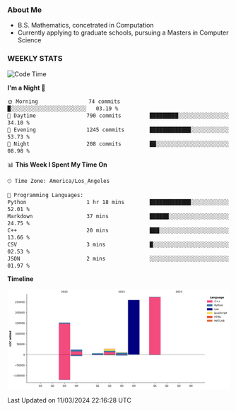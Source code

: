 ### About Me

- B.S. Mathematics, concetrated in Computation
- Currently applying to graduate schools, pursuing a Masters in Computer Science


### WEEKLY STATS
<!--START_SECTION:waka-->
![Code Time](http://img.shields.io/badge/Code%20Time-52%20hrs%2032%20mins-blue)

**I'm a Night 🦉** 

```text
🌞 Morning                74 commits          █░░░░░░░░░░░░░░░░░░░░░░░░   03.19 % 
🌆 Daytime                790 commits         █████████░░░░░░░░░░░░░░░░   34.10 % 
🌃 Evening                1245 commits        █████████████░░░░░░░░░░░░   53.73 % 
🌙 Night                  208 commits         ██░░░░░░░░░░░░░░░░░░░░░░░   08.98 % 
```


📊 **This Week I Spent My Time On** 

```text
🕑︎ Time Zone: America/Los_Angeles

💬 Programming Languages: 
Python                   1 hr 18 mins        █████████████░░░░░░░░░░░░   52.01 % 
Markdown                 37 mins             ██████░░░░░░░░░░░░░░░░░░░   24.75 % 
C++                      20 mins             ███░░░░░░░░░░░░░░░░░░░░░░   13.66 % 
CSV                      3 mins              █░░░░░░░░░░░░░░░░░░░░░░░░   02.53 % 
JSON                     2 mins              ░░░░░░░░░░░░░░░░░░░░░░░░░   01.97 % 
```

**Timeline**

![Lines of Code chart](https://raw.githubusercontent.com/nickocruzm/nickocruzm/main/assets/bar_graph.png)


 Last Updated on 11/03/2024 22:16:28 UTC
<!--END_SECTION:waka-->
